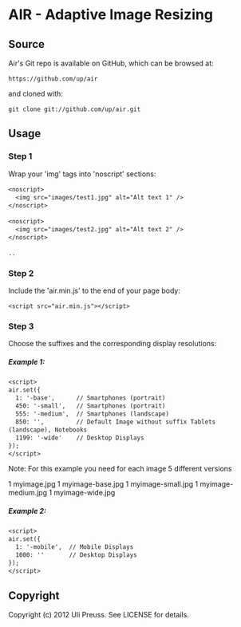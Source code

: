 AIR - Adaptive Image Resizing
====

## Source

Air's Git repo is available on GitHub, which can be browsed at:

    https://github.com/up/air

and cloned with:

    git clone git://github.com/up/air.git


## Usage

### Step 1

Wrap your 'img' tags into 'noscript' sections:

	<noscript>
	  <img src="images/test1.jpg" alt="Alt text 1" />
	</noscript>
	
	<noscript>
	  <img src="images/test2.jpg" alt="Alt text 2" />
	</noscript> 
	
	..   
	
### Step 2

Include the 'air.min.js' to the end of your page body:

	<script src="air.min.js"></script>
	

### Step 3

Choose the suffixes and the corresponding display resolutions:

##### Example 1: 
	<script>  
	air.set({
	  1: '-base',      // Smartphones (portrait)  
	  450: '-small',   // Smartphones (portrait)  
	  555: '-medium',  // Smartphones (landscape)
	  850: '',         // Default Image without suffix Tablets (landscape), Notebooks 
	  1199: '-wide'    // Desktop Displays
	});
	</script>
	
Note: For this example you need for each image 5 different versions

1 myimage.jpg 
1 myimage-base.jpg
1 myimage-small.jpg
1 myimage-medium.jpg
1 myimage-wide.jpg

##### Example 2:
	<script>  
	air.set({
	  1: '-mobile',  // Mobile Displays 
	  1000: ''       // Desktop Displays
	});
	</script>


## Copyright

Copyright (c) 2012 Uli Preuss. See LICENSE for details.